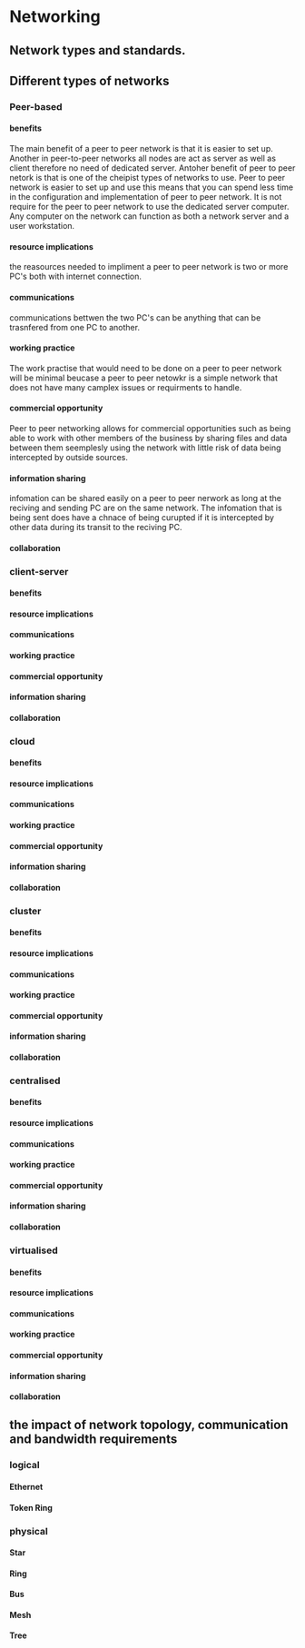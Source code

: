# Networking

## Network types and standards.

## Different types of networks
 ### Peer-based
 #### benefits
 The main benefit of a peer to peer network is that it is easier to set up. Another in peer-to-peer networks all nodes are act as server as well as client therefore no need of dedicated server. Antoher benefit of peer to peer netork is that is one of the cheipist types of networks to use. Peer to peer network is easier to set up and use this means that you can spend less time in the configuration and implementation of peer to peer network. It is not require for the peer to peer network to use the dedicated server computer. Any computer on the network can function as both a network server and a user workstation.

 #### resource implications
 the reasources needed to impliment a peer to peer network is two or more PC's both with  internet connection.
 
 #### communications 
 communications bettwen the two PC's can  be anything that can be trasnfered from one PC to another.
 
 #### working practice 
 The work practise that would need to be done on a peer to peer network will be minimal beucase a peer to peer netowkr is a simple network that does not have many camplex issues or requirments to handle.
 
 #### commercial opportunity 
 Peer to peer networking allows for commercial opportunities such as being able to work with other members of the business by sharing files and data between them seemplesly using the network with little risk of data being intercepted by outside sources.
 
 #### information sharing 
 infomation can be shared easily on a peer to peer nerwork as long at the reciving and sending PC are on the same network. The infomation that is being sent does have a chnace of being curupted if it is intercepted by other data during its transit to the reciving PC. 
 
 #### collaboration
 
 ### client-server 
 
 #### benefits

 #### resource implications 
 
 #### communications 
 
 #### working practice 
 
 #### commercial opportunity 
 
 #### information sharing 
 
 #### collaboration
 
 ### cloud
 
  #### benefits

 #### resource implications 
 
 #### communications 
 
 #### working practice 
 
 #### commercial opportunity 
 
 #### information sharing 
 
 #### collaboration
 
 ### cluster
 
 #### benefits

 #### resource implications 
 
 #### communications 
 
 #### working practice 
 
 #### commercial opportunity 
 
 #### information sharing 
 
 #### collaboration
 
 ### centralised
 
  #### benefits

 #### resource implications 
 
 #### communications 
 
 #### working practice 
 
 #### commercial opportunity 
 
 #### information sharing 
 
 #### collaboration
 
 ### virtualised
 
  #### benefits

 #### resource implications 
 
 #### communications 
 
 #### working practice 
 
 #### commercial opportunity 
 
 #### information sharing 
 
 #### collaboration

## the impact of network topology, communication and bandwidth requirements
### logical
#### Ethernet

#### Token Ring

### physical 

#### Star

#### Ring

#### Bus

#### Mesh

#### Tree
